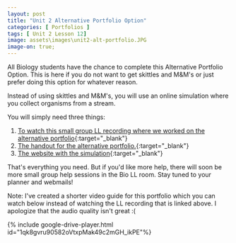 ```yaml
---
layout: post
title: "Unit 2 Alternative Portfolio Option"
categories: [ Portfolios ]
tags: [ Unit 2 Lesson 12]
image: assets\images\unit2-alt-portfolio.JPG
image-on: true;
---
```


All Biology students have the chance to complete this Alternative Portfolio Option. This is here if you do not want to get skittles and M&M's or just prefer doing this option for whatever reason.

Instead of using skittles and M&M's, you will use an online simulation where you collect organisms from a stream.

You will simply need three things:

1. [To watch this small group LL recording where we worked on the alternative portfolio](http://www.connexus.com/external/livelesson/?url-path=pqguhg2tfg1w&domain=ww3.livelesson.com){:target="_blank"}
2. [The handout for the alternative portfolio.](https://docs.google.com/document/d/1Txo0KSMtZW0XzeEovOiGvv9uwyTeObDx-iH5dE60tuI/edit?usp=sharing){:target="_blank"}
3. [The website with the simulation](http://virtualbiologylab.org/NetWebHTML_FilesJan2016/StreamDiversityModel.html){:target="_blank"}

That's everything you need. But if you'd like more help, there will soon be more small group help sessions in the Bio LL room. Stay tuned to your planner and webmails!

Note: I've created a shorter video guide for this portfolio which you can watch below instead of watching the LL recording that is linked above. I apologize that the audio quality isn't great :( 

{% include google-drive-player.html id="1qk8gvru90582oVtxpMak49c2mGH_ikPE"%}




